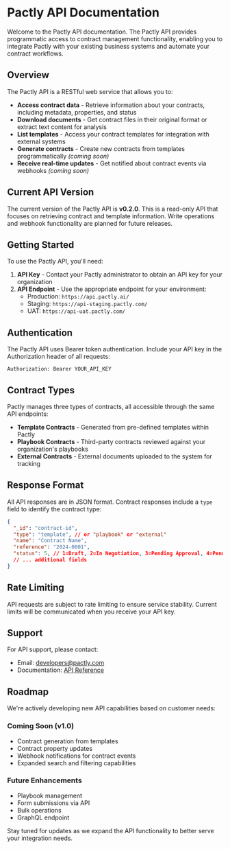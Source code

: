 # Pactly API Documentation

Welcome to the Pactly API documentation. The Pactly API provides programmatic access to contract management functionality, enabling you to integrate Pactly with your existing business systems and automate your contract workflows.

## Overview

The Pactly API is a RESTful web service that allows you to:

- **Access contract data** - Retrieve information about your contracts, including metadata, properties, and status
- **Download documents** - Get contract files in their original format or extract text content for analysis
- **List templates** - Access your contract templates for integration with external systems
- **Generate contracts** - Create new contracts from templates programmatically *(coming soon)*
- **Receive real-time updates** - Get notified about contract events via webhooks *(coming soon)*

## Current API Version

The current version of the Pactly API is **v0.2.0**. This is a read-only API that focuses on retrieving contract and template information. Write operations and webhook functionality are planned for future releases.

## Getting Started

To use the Pactly API, you'll need:

1. **API Key** - Contact your Pactly administrator to obtain an API key for your organization
2. **API Endpoint** - Use the appropriate endpoint for your environment:
   - Production: `https://api.pactly.ai/`
   - Staging: `https://api-staging.pactly.com/`
   - UAT: `https://api-uat.pactly.com/`

## Authentication

The Pactly API uses Bearer token authentication. Include your API key in the Authorization header of all requests:

```
Authorization: Bearer YOUR_API_KEY
```

## Contract Types

Pactly manages three types of contracts, all accessible through the same API endpoints:

- **Template Contracts** - Generated from pre-defined templates within Pactly
- **Playbook Contracts** - Third-party contracts reviewed against your organization's playbooks
- **External Contracts** - External documents uploaded to the system for tracking

## Response Format

All API responses are in JSON format. Contract responses include a `type` field to identify the contract type:

```json
{
  "_id": "contract-id",
  "type": "template", // or "playbook" or "external"
  "name": "Contract Name",
  "reference": "2024-0001",
  "status": 5, // 1=Draft, 2=In Negotiation, 3=Pending Approval, 4=Pending Signature, 5=Executed, 6=Terminated
  // ... additional fields
}
```

## Rate Limiting

API requests are subject to rate limiting to ensure service stability. Current limits will be communicated when you receive your API key.

## Support

For API support, please contact:
- Email: developers@pactly.com
- Documentation: [API Reference](./api-reference.html)

## Roadmap

We're actively developing new API capabilities based on customer needs:

### Coming Soon (v1.0)
- Contract generation from templates
- Contract property updates
- Webhook notifications for contract events
- Expanded search and filtering capabilities

### Future Enhancements
- Playbook management
- Form submissions via API
- Bulk operations
- GraphQL endpoint

Stay tuned for updates as we expand the API functionality to better serve your integration needs.
